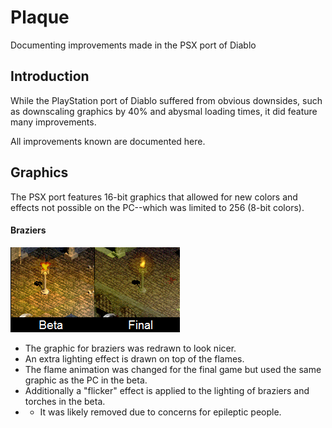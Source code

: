 # Plaque
Documenting improvements made in the PSX port of Diablo

## Introduction
While the PlayStation port of Diablo suffered from obvious downsides, such as downscaling graphics by 40% and abysmal loading times, it did feature many improvements.

All improvements known are documented here.

## Graphics
The PSX port features 16-bit graphics that allowed for new colors and effects not possible on the PC--which was limited to 256 (8-bit colors).

#### Braziers
![lamp](img/lamp.png)
- The graphic for braziers was redrawn to look nicer.
- An extra lighting effect is drawn on top of the flames.
- The flame animation was changed for the final game but used the same graphic as the PC in the beta.
- Additionally a "flicker" effect is applied to the lighting of braziers and torches in the beta.
- - It was likely removed due to concerns for epileptic people.
